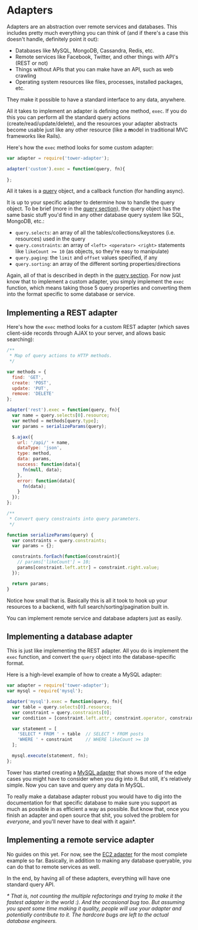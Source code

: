 # Adapters

Adapters are an abstraction over remote services and databases. This includes pretty much everything you can think of (and if there's a case this doesn't handle, definitely point it out):

- Databases like MySQL, MongoDB, Cassandra, Redis, etc.
- Remote services like Facebook, Twitter, and other things with API's (REST or not)
- Things without APIs that you can make have an API, such as web crawling
- Operating system resources like files, processes, installed packages, etc.

They make it possible to have a standard interface to any data, anywhere.

All it takes to implement an adapter is defining one method, `exec`. If you do this you can perform all the standard query actions (create/read/update/delete), and the resources your adapter abstracts become usable just like any other resource (like a **m**odel in traditional MVC frameworks like Rails).

Here's how the `exec` method looks for some custom adapter:

```js
var adapter = require('tower-adapter');

adapter('custom').exec = function(query, fn){
  
};
```

All it takes is a [query](/guides/queries) object, and a callback function (for handling async).

It is up to your specific adapter to determine how to handle the query object. To be brief (more in the [query section](/guides/queries)), the query object has the same basic stuff you'd find in any other database query system like SQL, MongoDB, etc.:

- `query.selects`: an array of all the tables/collections/keystores (i.e. resources) used in the query
- `query.constraints`: an array of `<left> <operator> <right>` statements like `likeCount >= 10` (as objects, so they're easy to manipulate)
- `query.paging`: the `limit` and `offset` values specified, if any
- `query.sorting`: an array of the different sorting properties/directions

Again, all of that is described in depth in the [query section](/guides/queries). For now just know that to implement a custom adapter, you simply implement the `exec` function, which means taking those 5 query properties and converting them into the format specific to some database or service.

## Implementing a REST adapter

Here's how the `exec` method looks for a custom REST adapter (which saves client-side records through AJAX to your server, and allows basic searching):

```js
/**
 * Map of query actions to HTTP methods.
 */

var methods = {
  find: 'GET',
  create: 'POST',
  update: 'PUT',
  remove: 'DELETE'
};

adapter('rest').exec = function(query, fn){
  var name = query.selects[0].resource;
  var method = methods[query.type];
  var params = serializeParams(query);

  $.ajax({
    url: '/api/' + name,
    dataType: 'json',
    type: method,
    data: params,
    success: function(data){
      fn(null, data);
    },
    error: function(data){
      fn(data);
    }
  });
};

/**
 * Convert query constraints into query parameters.
 */

function serializeParams(query) {
  var constraints = query.constraints;
  var params = {};

  constraints.forEach(function(constraint){
    // params['likeCount'] = 10;
    params[constraint.left.attr] = constraint.right.value;
  });

  return params;
}
```

Notice how small that is. Basically this is all it took to hook up your resources to a backend, with full search/sorting/pagination built in.

You can implement remote service and database adapters just as easily.

## Implementing a database adapter

This is just like implementing the REST adapter. All you do is implement the `exec` function, and convert the `query` object into the database-specific format.

Here is a high-level example of how to create a MySQL adapter:

```js
var adapter = require('tower-adapter');
var mysql = require('mysql');

adapter('mysql').exec = function(query, fn){
  var table = query.selects[0].resource;
  var constraint = query.constraints[0];
  var condition = [constraint.left.attr, constraint.operator, constraint.right.value].join(' ');

  var statement = [
    'SELECT * FROM ' + table  // SELECT * FROM posts
    'WHERE ' + constraint     // WHERE likeCount >= 10
  ];

  mysql.execute(statement, fn);
};
```

Tower has started creating a [MySQL adapter](https://github.com/tower/mysql-adapter) that shows more of the edge cases you might have to consider when you dig into it. But still, it's relatively simple. Now you can save and query any data in MySQL.

To really make a database adapter robust you would have to dig into the documentation for that specific database to make sure you support as much as possible in as efficient a way as possible. But know that, once you finish an adapter and open source that shit, you solved the problem for _everyone_, and you'll never have to deal with it again\*.

## Implementing a remote service adapter

No guides on this yet. For now, see the [EC2 adapter](https://github.com/tower/ec2-adapter) for the most complete example so far. Basically, in addition to making any database queryable, you can do that to remote services as well.

In the end, by having all of these adapters, everything will have one standard query API.

_\* That is, not counting the multiple refactorings and trying to make it the fastest adapter in the world :). And the occasional bug too. But assuming you spent some time making it quality, people will use your adapter and potentially contribute to it. The _hardcore_ bugs are left to the actual database engineers._